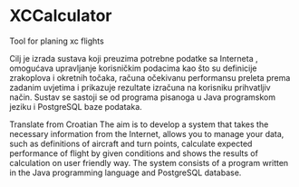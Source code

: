 # XCCalculator
Tool for planing xc flights

Cilj je izrada sustava koji preuzima potrebne podatke sa Interneta , omogućava
upravljanje korisničkim podacima kao što su definicije zrakoplova i okretnih točaka,
računa očekivanu performansu preleta prema zadanim uvjetima i prikazuje rezultate izračuna
na korisniku prihvatljiv način. 
Sustav se sastoji se od programa pisanoga u Java programskom
jeziku i PostgreSQL baze podataka.


Translate from Croatian
The aim is to develop a system that takes the necessary information from the Internet, allows you to manage your data, such as definitions of aircraft and turn points, calculate expected performance of flight by given conditions and shows the results of calculation on user friendly way. 
The system consists of a program written in the Java programming language and PostgreSQL database.

